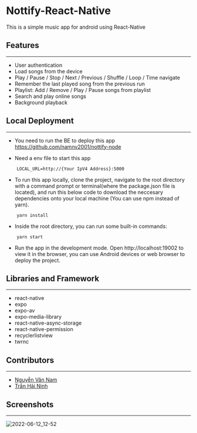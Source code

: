 # Nottify-React-Native

This is a simple music app for android using React-Native

## Features

---

- User authentication
- Load songs from the device
- Play / Pause / Stop / Next / Previous / Shuffle / Loop / Time navigate
- Remember the last played song from the previous run
- Playlist: Add / Remove / Play / Pause songs from playlist
- Search and play online songs
- Background playback


## Local Deployment

---

* You need to run the BE to deploy this app https://github.com/namnv2001/nottify-node
 
* Need a env file to start this app
```
    LOCAL_URL=http://{Your IpV4 Address}:5000
``` 

* To run this app locally, clone the project, navigate to the root directory with a command prompt or terminal(where the package.json file is located), and run this below code to download the neccesary dependencies onto your local machine (You can use npm instead of yarn).

```
    yarn install
```


* Inside the root directory, you can run some built-in commands:
```
    yarn start
```
* Run the app in the development mode. Open http://localhost:19002 to view it in the browser, you can use Android devices or web browser to deploy the project.

## Libraries and Framework
---
* react-native
* expo
* expo-av
* expo-media-library
* react-native-async-storage
* react-native-permission
* recyclerlistview
* twrnc

## Contributors
---

* [Nguyễn Văn Nam](https://github.com/namnv2001)
* [Trần Hải Ninh](https://github.com/NinhTH01)

## Screenshots
---












![2022-06-12_12-52](https://user-images.githubusercontent.com/79095365/173217735-e5cd1cb2-e4a7-4e56-90b1-a84b5d81dbee.png)
